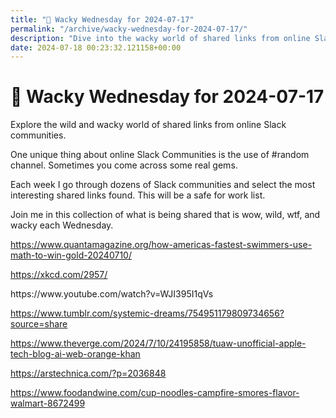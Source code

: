 ```yaml
---
title: "🤪 Wacky Wednesday for 2024-07-17"
permalink: "/archive/wacky-wednesday-for-2024-07-17/"
description: "Dive into the wacky world of shared links from online Slack communities in this week&#39;s edition."
date: 2024-07-18 00:23:32.121158+00:00
---
```


<!-- buttondown-editor-mode: plaintext --><h1><span style="color: rgb(0, 0, 0)">🤪 </span>Wacky Wednesday for 2024-07-17</h1><p>Explore the wild and wacky world of shared links from online Slack communities.</p><p>One unique thing about online Slack Communities is the use of #random channel. Sometimes you come across some real gems.</p><p>Each week I go through dozens of Slack communities and select the most interesting shared links found. This will be a safe for work list.</p><p>Join me in this collection of what is being shared that is wow, wild, wtf, and wacky each Wednesday.</p><p><a target="_blank" rel="noopener noreferrer nofollow" href="https://www.quantamagazine.org/how-americas-fastest-swimmers-use-math-to-win-gold-20240710/">https://www.quantamagazine.org/how-americas-fastest-swimmers-use-math-to-win-gold-20240710/</a></p><p><a target="_blank" rel="noopener noreferrer nofollow" href="https://xkcd.com/2957/">https://xkcd.com/2957/</a></p><p>https://www.youtube.com/watch?v=WJI395I1qVs</p><p><a target="_blank" rel="noopener noreferrer nofollow" href="https://www.tumblr.com/systemic-dreams/754951179809734656?source=share">https://www.tumblr.com/systemic-dreams/754951179809734656?source=share</a></p><p><a target="_blank" rel="noopener noreferrer nofollow" href="https://www.theverge.com/2024/7/10/24195858/tuaw-unofficial-apple-tech-blog-ai-web-orange-khan">https://www.theverge.com/2024/7/10/24195858/tuaw-unofficial-apple-tech-blog-ai-web-orange-khan</a></p><p><a target="_blank" rel="noopener noreferrer nofollow" href="https://arstechnica.com/?p=2036848">https://arstechnica.com/?p=2036848</a></p><p><a target="_blank" rel="noopener noreferrer nofollow" href="https://www.foodandwine.com/cup-noodles-campfire-smores-flavor-walmart-8672499">https://www.foodandwine.com/cup-noodles-campfire-smores-flavor-walmart-8672499</a></p><p></p><p></p><ol class="footnotes"></ol>